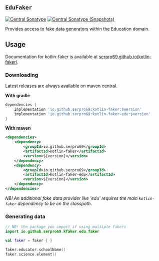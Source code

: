 ## `EduFaker`

[![Central Sonatype](https://img.shields.io/maven-central/v/io.github.serpro69/kotlin-faker-edu?style=for-the-badge)](https://central.sonatype.com/artifact/io.github.serpro69/kotlin-faker-edu)
[![Central Sonatype (Snapshots)](https://img.shields.io/nexus/s/io.github.serpro69/kotlin-faker-edu?label=snapshot-version&server=https%3A%2F%2Foss.sonatype.org&style=for-the-badge&color=yellow)](https://central.sonatype.com/service/rest/repository/browse/maven-snapshots/io/github/serpro69/kotlin-faker/)

Provides access to fake data generators within the Education domain.

## Usage

Documentation for kotlin-faker is available at [serpro69.github.io/kotlin-faker/](https://serpro69.github.io/kotlin-faker/).

### Downloading

Latest releases are always available on maven central.

**With gradle**

```groovy
dependencies {
    implementation 'io.github.serpro69:kotlin-faker:$version'
    implementation 'io.github.serpro69:kotlin-faker-edu:$version'
}
```  

**With maven**

```xml
<dependencies>
    <dependency>
        <groupId>io.github.serpro69</groupId>
        <artifactId>kotlin-faker</artifactId>
        <version>${version}</version>
    </dependency>
    <dependency>
        <groupId>io.github.serpro69</groupId>
        <artifactId>kotlin-faker-edu</artifactId>
        <version>${version}</version>
    </dependency>
</dependencies>
```  

_NB! An additional fake data provider like 'edu' requires the main `kotlin-faker` dependency to be on the classpath._

### Generating data

```kotlin
// NB! the package you import if using multiple fakers
import io.github.serpro69.kfaker.edu.faker

val faker = faker { }

faker.educator.schoolName()
faker.science.element()
```
